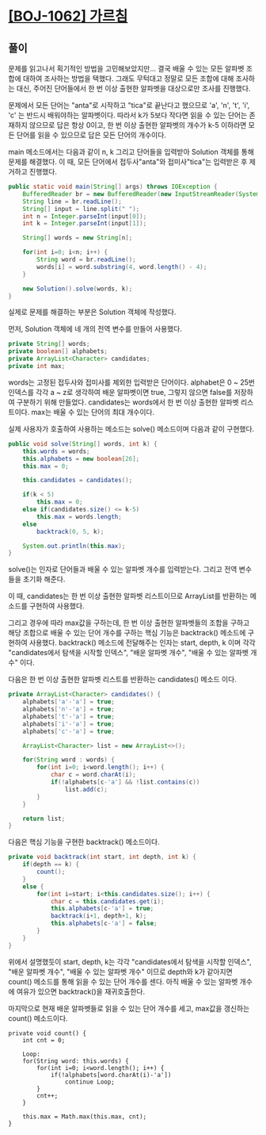 # [[BOJ-1062] 가르침](https://www.acmicpc.net/problem/1062)

## 풀이

문제를 읽고나서 획기적인 방법을 고민해보았지만...
결국 배울 수 있는 모든 알파벳 조합에 대하여 조사하는 방법을 택했다.
그래도 무턱대고 정말로 모든 조합에 대해 조사하는 대신, 
주어진 단어들에서 한 번 이상 출현한 알파벳을 대상으로만 조사를 진행했다. 

문제에서 모든 단어는 "anta"로 시작하고 "tica"로 끝난다고 했으므로
'a', 'n', 't', 'i', 'c' 는 반드시 배워야하는 알파벳이다.
따라서 k가 5보다 작다면 읽을 수 있는 단어는 존재하지 않으므로 답은 항상 0이고,
한 번 이상 출현한 알파벳의 개수가 k-5 이하라면 모든 단어를 읽을 수 있으므로 답은 모든 단어의 개수이다.

main 메소드에서는 다음과 같이 n, k 그리고 단어들을 입력받아 Solution 객체를 통해 문제를 해결했다.
이 때, 모든 단어에서 접두사"anta"와 접미사"tica"는 입력받은 후 제거하고 진행했다.
    
```java
public static void main(String[] args) throws IOException {
    BufferedReader br = new BufferedReader(new InputStreamReader(System.in));
    String line = br.readLine();
    String[] input = line.split(" ");
    int n = Integer.parseInt(input[0]);
    int k = Integer.parseInt(input[1]);

    String[] words = new String[n];

    for(int i=0; i<n; i++) {
        String word = br.readLine();
        words[i] = word.substring(4, word.length() - 4);
    }

    new Solution().solve(words, k);
}
```

실제로 문제를 해결하는 부분은 Solution 객체에 작성했다.

먼저, Solution 객체에 네 개의 전역 변수를 만들어 사용했다.

```java
private String[] words;
private boolean[] alphabets;
private ArrayList<Character> candidates;
private int max;
```
words는 고정된 접두사와 접미사를 제외한 입력받은 단어이다.
alphabet은 0 ~ 25번 인덱스를 각각 a ~ z로 생각하여
배운 알파벳이면 true, 그렇지 않으면 false를 저장하여 구분하기 위해 만들었다.
candidates는 words에서 한 번 이상 출현한 알파벳 리스트이다.
max는 배울 수 있는 단어의 최대 개수이다.

실제 사용자가 호출하여 사용하는 메소드는 solve() 메소드이며 다음과 같이 구현했다.

```java
public void solve(String[] words, int k) {
    this.words = words;
    this.alphabets = new boolean[26];
    this.max = 0;

    this.candidates = candidates();

    if(k < 5)
        this.max = 0;
    else if(candidates.size() <= k-5)
        this.max = words.length;
    else
        backtrack(0, 5, k);

    System.out.println(this.max);
}
```

solve()는 인자로 단어들과 배울 수 있는 알파벳 개수를 입력받는다.
그리고 전역 변수들을 초기화 해준다.

이 때, candidates는 한 번 이상 출현한 알파벳 리스트이므로
ArrayList를 반환하는 메소드를 구현하여 사용했다.

그리고 경우에 따라 max값을 구하는데,
한 번 이상 출현한 알파벳들의 조합을 구하고 해당 조합으로 배울 수 있는 단어 개수를 구하는 핵심 기능은
backtrack() 메소드에 구현하여 사용했다. 
backtrack() 메소드에 전달해주는 인자는 start, depth, k 이며 각각
"candidates에서 탐색을 시작할 인덱스", "배운 알파벳 개수", "배울 수 있는 알파벳 개수" 이다.

다음은 한 번 이상 출현한 알파벳 리스트를 반환하는 candidates() 메소드 이다.

```java
private ArrayList<Character> candidates() {
    alphabets['a'-'a'] = true;
    alphabets['n'-'a'] = true;
    alphabets['t'-'a'] = true;
    alphabets['i'-'a'] = true;
    alphabets['c'-'a'] = true;

    ArrayList<Character> list = new ArrayList<>();

    for(String word : words) {
        for(int i=0; i<word.length(); i++) {
            char c = word.charAt(i);
            if(!alphabets[c-'a'] && !list.contains(c))
                list.add(c);
        }
    }

    return list;
}
```

다음은 핵심 기능을 구현한 backtrack() 메소드이다.

```java
private void backtrack(int start, int depth, int k) {
    if(depth == k) {
        count();
    }
    else {
        for(int i=start; i<this.candidates.size(); i++) {
            char c = this.candidates.get(i);
            this.alphabets[c-'a'] = true;
            backtrack(i+1, depth+1, k);
            this.alphabets[c-'a'] = false;
        }
    }
}
```

위에서 설명했듯이 start, depth, k는 각각
"candidates에서 탐색을 시작할 인덱스", "배운 알파벳 개수", "배울 수 있는 알파벳 개수" 이므로
depth와 k가 같아지면 count() 메소드를 통해 읽을 수 있는 단어 개수를 센다.
아직 배울 수 있는 알파벳 개수에 여유가 있으면 backtrack()을 재귀호출한다.

마지막으로 현재 배운 알파벳들로 읽을 수 있는 단어 개수를 세고, max값을 갱신하는 count() 메소드이다.

```
private void count() {
    int cnt = 0;

    Loop:
    for(String word: this.words) {
        for(int i=0; i<word.length(); i++) {
            if(!alphabets[word.charAt(i)-'a'])
                continue Loop;
        }
        cnt++;
    }

    this.max = Math.max(this.max, cnt);
}
```
    

